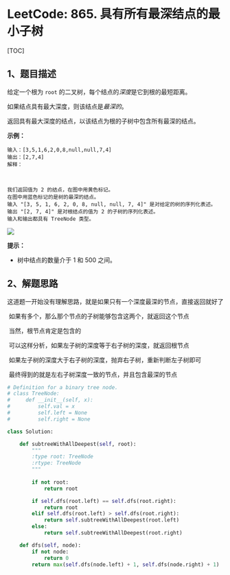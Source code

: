 # LeetCode: 865. 具有所有最深结点的最小子树

[TOC]



## 1、题目描述



给定一个根为 `root` 的二叉树，每个结点的*深度*是它到根的最短距离。

如果结点具有最大深度，则该结点是*最深的*。

返回具有最大深度的结点，以该结点为根的子树中包含所有最深的结点。

 

**示例：**

```
输入：[3,5,1,6,2,0,8,null,null,7,4]
输出：[2,7,4]
解释：



我们返回值为 2 的结点，在图中用黄色标记。
在图中用蓝色标记的是树的最深的结点。
输入 "[3, 5, 1, 6, 2, 0, 8, null, null, 7, 4]" 是对给定的树的序列化表述。
输出 "[2, 7, 4]" 是对根结点的值为 2 的子树的序列化表述。
输入和输出都具有 TreeNode 类型。
```

![](http://markdown-images-1251766755.cos.ap-beijing.myqcloud.com/notebook/2019-09-19-051048.png) 



**提示：**

- 树中结点的数量介于 1 和 500 之间。



## 2、解题思路

​	这道题一开始没有理解思路，就是如果只有一个深度最深的节点，直接返回就好了

​	如果有多个，那么那个节点的子树能够包含这两个，就返回这个节点

​	当然，根节点肯定是包含的

​	可以这样分析，如果左子树的深度等于右子树的深度，就返回根节点

​	如果左子树的深度大于右子树的深度，抛弃右子树，重新判断左子树即可

​	最终得到的就是左右子树深度一致的节点，并且包含最深的节点

```python
# Definition for a binary tree node.
# class TreeNode:
#     def __init__(self, x):
#         self.val = x
#         self.left = None
#         self.right = None

class Solution:

    def subtreeWithAllDeepest(self, root):
        """
        :type root: TreeNode
        :rtype: TreeNode
        """
        
        if not root:
            return root

        if self.dfs(root.left) == self.dfs(root.right):
            return root
        elif self.dfs(root.left) > self.dfs(root.right):
            return self.subtreeWithAllDeepest(root.left)
        else:
            return self.subtreeWithAllDeepest(root.right)

    def dfs(self, node):
        if not node:
            return 0
        return max(self.dfs(node.left) + 1, self.dfs(node.right) + 1)
```

